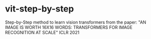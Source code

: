 # vit-step-by-step
Step-by-Step method to learn vision transformers from the paper: "AN IMAGE IS WORTH 16X16 WORDS: TRANSFORMERS FOR IMAGE RECOGNITION AT SCALE"  ICLR 2021
